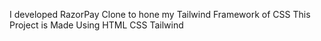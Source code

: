 I developed RazorPay Clone to hone my Tailwind Framework of CSS
This Project is Made Using HTML CSS Tailwind
